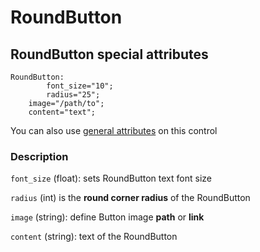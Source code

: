 # RoundButton

## RoundButton special attributes
    RoundButton:
    	    font_size="10";
      	    radius="25";
	    image="/path/to";
	    content="text";

You can also use [general attributes](https://github.com/d3m0n-project/d3m0n_os/blob/main/rootfs/usr/share/d3m0n/documentation/GeneralAttributes.md) on this control

### Description
`font_size` (float): sets RoundButton text font size

`radius` (int) is the **round corner radius** of the RoundButton 

`image` (string): define Button image **path** or **link**

`content` (string): text of the RoundButton
